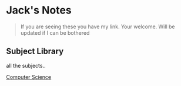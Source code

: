 #  Jack's Notes

> If you are seeing these you have my link. Your welcome.
> Will be updated if I can be bothered

## Subject Library
all the subjects..

[Computer Science](https://github.com/JackShort06/Notes/comp.sci.hub/)
